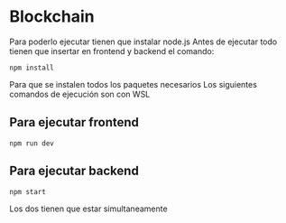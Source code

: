 # Blockchain
Para poderlo ejecutar tienen que instalar node.js
Antes de ejecutar todo tienen que insertar en frontend y backend el comando:
```console
npm install
```
Para que se instalen todos los paquetes necesarios
Los siguientes comandos de ejecución son con WSL
## Para ejecutar frontend
```console
npm run dev
```

## Para ejecutar backend
```console
npm start 
```

Los dos tienen que estar simultaneamente
